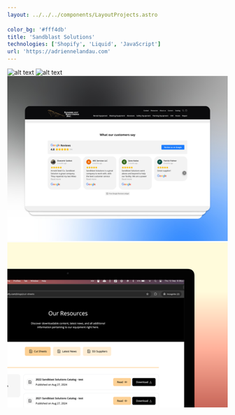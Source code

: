 ```yaml
---
layout: ../../../components/LayoutProjects.astro

color_bg: '#fff4db'
title: 'Sandblast Solutions'
technologies: ['Shopify', 'Liquid', 'JavaScript']
url: 'https://adriennelandau.com'
---
```


![alt text](image.png)
![alt text](image-1.png)
![alt text](image-2.png)
![alt text](image-3.png)
